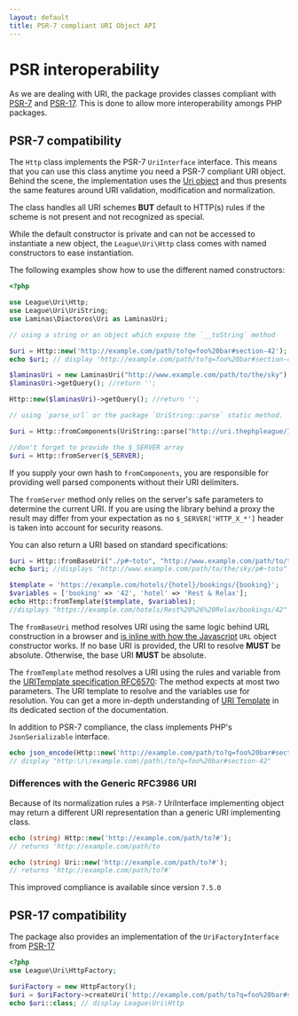 ```yaml
---
layout: default
title: PSR-7 compliant URI Object API
---
```


PSR interoperability
=======

As we are dealing with URI, the package provides classes compliant
with [PSR-7](https://www.php-fig.org/psr/psr-7/) and 
[PSR-17](https://www.php-fig.org/psr/psr-17/). This is done to allow
more interoperability amongs PHP packages.

## PSR-7 compatibility

The `Http` class implements the PSR-7 `UriInterface` interface. This means that you can
use this class anytime you need a PSR-7 compliant URI object. Behind the scene, the
implementation uses the [Uri object](/uri/7.0/rfc3986/) and thus presents the same
features around URI validation, modification and normalization.

<p class="message-notice">The class handles all URI schemes <strong>BUT</strong> default
to HTTP(s) rules if the scheme is not present and not recognized as special.</p>

While the default constructor is private and can not be accessed to instantiate a new object,
the `League\Uri\Http` class comes with named constructors to ease instantiation.

The following examples show how to use the different named constructors:

~~~php
<?php

use League\Uri\Http;
use League\Uri\UriString;
use Laminas\Diactoros\Uri as LaminasUri;

// using a string or an object which expose the `__toString` method

$uri = Http::new('http://example.com/path/to?q=foo%20bar#section-42');
echo $uri; // display 'http://example.com/path/to?q=foo%20bar#section-4'

$laminasUri = new LaminasUri("http://www.example.com/path/to/the/sky");
$laminasUri->getQuery(); //return '';

Http::new($laminasUri)->getQuery(); //return '';

// using `parse_url` or the package `UriString::parse` static method.

$uri = Http::fromComponents(UriString::parse("http://uri.thephpleague/7.0/uri/api"));

//don't forget to provide the $_SERVER array
$uri = Http::fromServer($_SERVER);
~~~

<p class="message-warning">If you supply your own hash to <code>fromComponents</code>,
you are responsible for providing well parsed components without their URI delimiters.</p>

<p class="message-warning">The <code>fromServer</code> method only relies on the server's 
safe parameters to determine the current URI. If you are using the library behind a 
proxy the result may differ from your expectation as no <code>$_SERVER['HTTP_X_*']</code>
header is taken into account for security reasons.</p>

You can also return a URI based on standard specifications:

~~~php
$uri = Http::fromBaseUri("./p#~toto", "http://www.example.com/path/to/the/sky/");
echo $uri; //displays "http://www.example.com/path/to/the/sky/p#~toto"

$template = 'https://example.com/hotels/{hotel}/bookings/{booking}';
$variables = ['booking' => '42', 'hotel' => 'Rest & Relax'];
echo Http::fromTemplate($template, $variables);
//displays "https://example.com/hotels/Rest%20%26%20Relax/bookings/42"
~~~

The `fromBaseUri` method resolves URI using the same logic behind URL construction
in a browser and [is inline with how the Javascript](https://developer.mozilla.org/en-US/docs/Web/API/URL/URL) `URL` object constructor works.
If no base URI is provided, the URI to resolve **MUST** be absolute. Otherwise, the base URI **MUST** be absolute.

The `fromTemplate` method resolves a URI using the rules and variable from the
[URITemplate specification RFC6570](http://tools.ietf.org/html/rfc6570):
The method expects at most two parameters. The URI template to resolve and the variables use
for resolution. You can get a more in-depth understanding of
[URI Template](/uri/7.0/uri-template) in its dedicated section of the documentation.

In addition to PSR-7 compliance, the class implements PHP's `JsonSerializable` interface.

~~~php
echo json_encode(Http::new('http://example.com/path/to?q=foo%20bar#section-42'));
// display "http:\/\/example.com\/path\/to?q=foo%20bar#section-42"
~~~

### Differences with the Generic RFC3986 URI

Because of its normalization rules a `PSR-7` UriInterface implementing object
may return a different URI representation than a generic URI implementing class.

~~~php
echo (string) Http::new('http://example.com/path/to?#');
// returns 'http://example.com/path/to

echo (string) Uri::new('http://example.com/path/to?#');
// returns 'http://example.com/path/to?#'
~~~

<p class="message-info">This improved compliance is available since version <code>7.5.0</code></p>

## PSR-17 compatibility

The package also provides an implementation of the `UriFactoryInterface` from [PSR-17](https://www.php-fig.org/psr/psr-17/)

~~~php
<?php
use League\Uri\HttpFactory;

$uriFactory = new HttpFactory();
$uri = $uriFactory->createUri('http://example.com/path/to?q=foo%20bar#section-42');
echo $uri::class; // display League\Uri\Http
~~~
